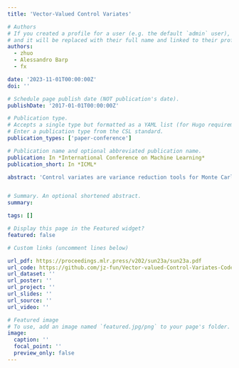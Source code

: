 ```yaml
---
title: 'Vector-Valued Control Variates'

# Authors
# If you created a profile for a user (e.g. the default `admin` user), write the username (folder name) here
# and it will be replaced with their full name and linked to their profile.
authors:
  - zhuo
  - Alessandro Barp
  - fx

date: '2023-11-01T00:00:00Z'
doi: ''

# Schedule page publish date (NOT publication's date).
publishDate: '2017-01-01T00:00:00Z'

# Publication type.
# Accepts a single type but formatted as a YAML list (for Hugo requirements).
# Enter a publication type from the CSL standard.
publication_types: ['paper-conference']

# Publication name and optional abbreviated publication name.
publication: In *International Conference on Machine Learning*
publication_short: In *ICML*

abstract: 'Control variates are variance reduction tools for Monte Carlo estimators. They can provide significant variance reduction, but usually require a large number of samples, which can be prohibitive when sampling or evaluating the integrand is computationally expensive. Furthermore, there are many scenarios where we need to compute multiple related integrals simultaneously or sequentially, which can further exacerbate computational costs. In this paper, we propose vector-valued control variates, an extension of control variates which can be used to reduce the variance of multiple Monte Carlo estimators jointly. This allows for the transfer of information across integration tasks, and hence reduces the need for a large number of samples. We focus on control variates based on kernel interpolants and our novel construction is obtained through a generalised Stein identity and the development of novel matrix-valued Stein reproducing kernels. We demonstrate our methodology on a range of problems including multifidelity modelling, Bayesian inference for dynamical systems, and model evidence computation through thermodynamic integration.'


# Summary. An optional shortened abstract.
summary: 

tags: []

# Display this page in the Featured widget?
featured: false

# Custom links (uncomment lines below)

url_pdf: https://proceedings.mlr.press/v202/sun23a/sun23a.pdf
url_code: https://github.com/jz-fun/Vector-valued-Control-Variates-Code
url_dataset: ''
url_poster: ''
url_project: ''
url_slides: ''
url_source: ''
url_video: ''

# Featured image
# To use, add an image named `featured.jpg/png` to your page's folder.
image:
  caption: ''
  focal_point: ''
  preview_only: false
---
```

